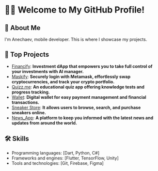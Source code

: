 # 👋🏻 Welcome to My GitHub Profile!

## 🔮 About Me
I'm Anechaev, mobile developer. This is where I showcase my projects.

## 🚀 Top Projects
- [Financify](https://github.com/Anechaev06/Financify): **Investment dApp that empowers you to take full control of your investments with AI manager.**
- [Maskify](https://github.com/Anechaev06/maskify): **Securely login with Metamask, effortlessly swap cryptocurrencies, and track your crypto portfolio.**
- [Quizz.me](https://github.com/Anechaev06/quizz_me): **An educational quiz app offering knowledge tests and progress tracking.**
- [Wallet](https://github.com/Anechaev06/wallet_app): **Digital wallet for easy payment management and financial transactions.**
- [Sneaker Store](https://github.com/Anechaev06/sneaker_store): **It allows users to browse, search, and purchase sneakers online.**
- [News_App](https://github.com/Anechaev06/news_app): **A platform to keep you informed with the latest news and updates from around the world.**

## 🛠 Skills
- Programming languages: [Dart, Python, C#]
- Frameworks and engines: [Flutter, TensorFlow, Unity]
- Tools and technologies: [Git, Firebase, Figma]
